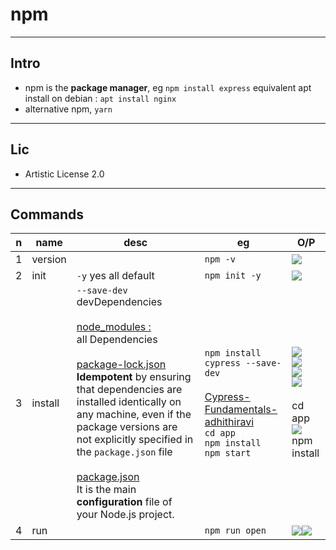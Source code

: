 # npm

---

## Intro
* npm is the **package manager**, eg `npm install express` equivalent apt install on debian : `apt install nginx`
* alternative npm, `yarn`

---

## Lic
* Artistic License 2.0

---

## Commands
|n|name|desc|eg|O/P|
|-|----|----|---|--|
|1|version||`npm -v`|<img src="https://i.imgur.com/4u9OaSV.png">|
|2|init|`-y` yes all default|`npm init -y`|<img src="https://i.imgur.com/zyKftGv.png">|
|3|install|`--save-dev` devDependencies<br/><br/><ins>node_modules :</ins><br/> all Dependencies<br/><br/><ins>package-lock.json</ins><br/>**Idempotent** by ensuring that dependencies are installed identically on any machine, even if the package versions are not explicitly specified in the `package.json` file<br/><br/><ins>package.json</ins><br/>It is the main **configuration** file of your Node.js project.|`npm install cypress --save-dev`<br/><br/><ins>[Cypress-Fundamentals-adhithiravi](https://github.com/adhithiravi/Cypress-Fundamentals)</ins><br/>`cd app`<br/>`npm install`<br/>`npm start`|<img src="https://i.imgur.com/kCH6SWy.png"><br/><img src="https://i.imgur.com/V61n9T2.png"><br/><img src="https://i.imgur.com/59T7jXS.png"><br/><img src="https://i.imgur.com/oeZj3lX.png"><br/><br/>cd app<br/><img src="https://i.imgur.com/jVRkCR8.png"><br/>npm install<br/>|
|4|run||`npm run open`|<img src="https://i.imgur.com/EOaUoPu.png"><img src="https://i.imgur.com/fEoDsNd.png">|
